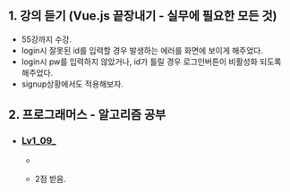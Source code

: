 <h2>1. 강의 듣기 (Vue.js 끝장내기 - 실무에 필요한 모든 것)</h2>

- 55강까지 수강.
- login시 잘못된 id를 입력할 경우 발생하는 에러를 화면에 보이게 해주었다.
- login시 pw를 입력하지 않았거나, id가 틀릴 경우 로그인버튼이 비활성화 되도록 해주었다.
- signup상황에서도 적용해보자.

<h2>2. 프로그래머스 - 알고리즘 공부</h2>


- <h3><a href="">Lv1_09_</a></h3>

  - 

  - 2점 받음.

